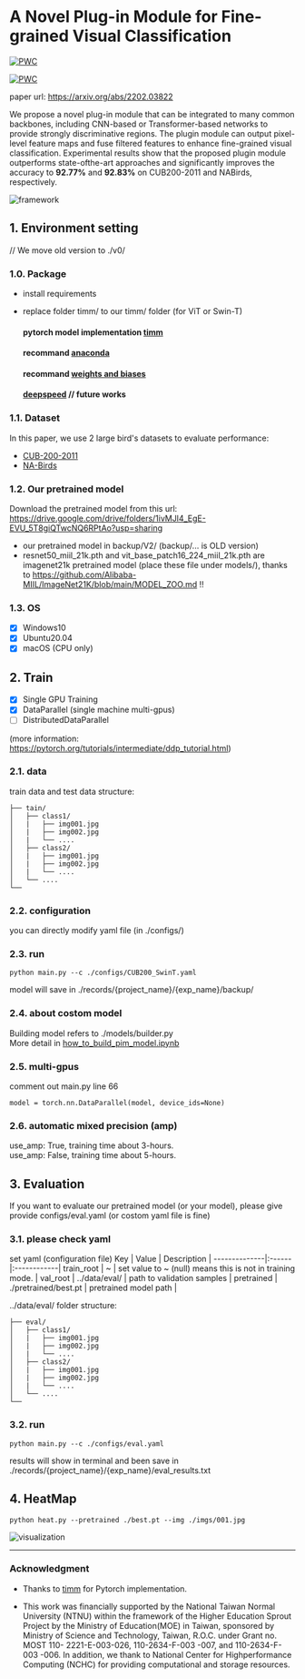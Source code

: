 
# A Novel Plug-in Module for Fine-grained Visual Classification

[![PWC](https://img.shields.io/endpoint.svg?url=https://paperswithcode.com/badge/a-novel-plug-in-module-for-fine-grained-1/fine-grained-image-classification-on-cub-200)](https://paperswithcode.com/sota/fine-grained-image-classification-on-cub-200?p=a-novel-plug-in-module-for-fine-grained-1)

[![PWC](https://img.shields.io/endpoint.svg?url=https://paperswithcode.com/badge/a-novel-plug-in-module-for-fine-grained-1/fine-grained-image-classification-on-nabirds)](https://paperswithcode.com/sota/fine-grained-image-classification-on-nabirds?p=a-novel-plug-in-module-for-fine-grained-1)

paper url: https://arxiv.org/abs/2202.03822 

We propose a novel plug-in module that can be integrated to many common
backbones, including CNN-based or Transformer-based networks to provide strongly discriminative regions. The plugin module can output pixel-level feature maps and fuse filtered features to enhance fine-grained visual classification. Experimental results show that the proposed plugin module outperforms state-ofthe-art approaches and significantly improves the accuracy to **92.77%** and **92.83%** on CUB200-2011 and NABirds, respectively.

![framework](./imgs/0001.png)

## 1. Environment setting 

// We move old version to ./v0/

### 1.0. Package
* install requirements
* replace folder timm/ to our timm/ folder (for ViT or Swin-T)  
    
    #### pytorch model implementation [timm](https://github.com/rwightman/pytorch-image-models)
    #### recommand [anaconda](https://www.anaconda.com/products/distribution)
    #### recommand [weights and biases](https://wandb.ai/site)
    #### [deepspeed](https://www.deepspeed.ai/getting-started/) // future works

### 1.1. Dataset
In this paper, we use 2 large bird's datasets to evaluate performance:
* [CUB-200-2011](http://www.vision.caltech.edu/visipedia/CUB-200-2011.html)
* [NA-Birds](https://dl.allaboutbirds.org/nabirds)

### 1.2. Our pretrained model

Download the pretrained model from this url: https://drive.google.com/drive/folders/1ivMJl4_EgE-EVU_5T8giQTwcNQ6RPtAo?usp=sharing      

* our pretrained model in backup/V2/ (backup/... is OLD version)
* resnet50_miil_21k.pth and vit_base_patch16_224_miil_21k.pth are imagenet21k pretrained model (place these file under models/), thanks to https://github.com/Alibaba-MIIL/ImageNet21K/blob/main/MODEL_ZOO.md !!

### 1.3. OS
- [x] Windows10
- [x] Ubuntu20.04
- [x] macOS (CPU only)

## 2. Train
- [x] Single GPU Training
- [x] DataParallel (single machine multi-gpus)
- [ ] DistributedDataParallel

(more information: https://pytorch.org/tutorials/intermediate/ddp_tutorial.html)

### 2.1. data
train data and test data structure:  
```
├── tain/
│   ├── class1/
│   |   ├── img001.jpg
│   |   ├── img002.jpg
│   |   └── ....
│   ├── class2/
│   |   ├── img001.jpg
│   |   ├── img002.jpg
│   |   └── ....
│   └── ....
└──
```

### 2.2. configuration
you can directly modify yaml file (in ./configs/)

### 2.3. run
```
python main.py --c ./configs/CUB200_SwinT.yaml
```
model will save in ./records/{project_name}/{exp_name}/backup/


### 2.4. about costom model
Building model refers to ./models/builder.py   
More detail in [how_to_build_pim_model.ipynb](./how_to_build_pim_model.ipynb)

### 2.5. multi-gpus
comment out main.py line 66
```
model = torch.nn.DataParallel(model, device_ids=None)
```

### 2.6.  automatic mixed precision (amp)
use_amp: True, training time about 3-hours.  
use_amp: False, training time about 5-hours.  

## 3. Evaluation
If you want to evaluate our pretrained model (or your model), please give provide configs/eval.yaml (or costom yaml file is fine)

### 3.1. please check yaml
set yaml (configuration file)
Key           | Value  | Description | 
--------------|:------|:------------| 
train_root    | ~      | set value to ~ (null) means this is not in training mode.  |
val_root  | ../data/eval/  |  path to validation samples |
pretrained  | ./pretrained/best.pt  |   pretrained model path |


../data/eval/ folder structure:  
```
├── eval/
│   ├── class1/
│   |   ├── img001.jpg
│   |   ├── img002.jpg
│   |   └── ....
│   ├── class2/
│   |   ├── img001.jpg
│   |   ├── img002.jpg
│   |   └── ....
│   └── ....
└──
```

### 3.2. run
```
python main.py --c ./configs/eval.yaml
```
results will show in terminal and been save in ./records/{project_name}/{exp_name}/eval_results.txt

## 4. HeatMap
```
python heat.py --pretrained ./best.pt --img ./imgs/001.jpg
```
![visualization](./imgs/test1_heat.jpg)

- - - - - - 

### Acknowledgment

* Thanks to [timm](https://github.com/rwightman/pytorch-image-models) for Pytorch implementation.

* This work was financially supported by the National Taiwan Normal University (NTNU) within the framework of the Higher Education Sprout Project by the Ministry of Education(MOE) in Taiwan, sponsored by Ministry of Science and Technology, Taiwan, R.O.C. under Grant no. MOST 110-
2221-E-003-026, 110-2634-F-003 -007, and 110-2634-F-003 -006. In addition, we thank to National Center for Highperformance Computing (NCHC) for providing computational and storage resources.